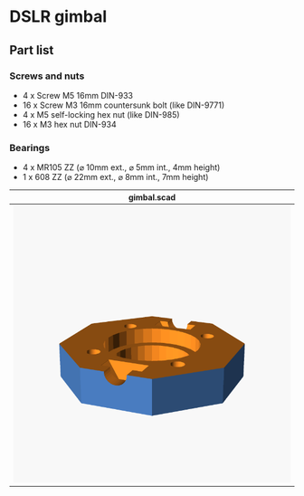 # DSLR gimbal

## Part list

### Screws and nuts
-  4 x Screw M5 16mm DIN-933
- 16 x Screw M3 16mm countersunk bolt (like DIN-9771)
-  4 x M5 self-locking hex nut (like DIN-985)
- 16 x M3 hex nut DIN-934

### Bearings
- 4 x MR105 ZZ (⌀ 10mm ext., ⌀ 5mm int., 4mm height)
- 1 x 608 ZZ (⌀ 22mm ext., ⌀ 8mm int., 7mm height)

|gimbal.scad|
|---|
|![gimbal.scad](images/gimbal.scad.png)|
